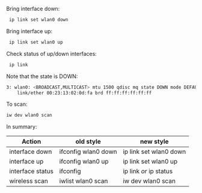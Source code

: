 Bring interface down:
```bash
 ip link set wlan0 down
```

Bring interface up:
```bash
 ip link set wlan0 up
```

Check status of up/down interfaces:
```bash 
 ip link 
```

Note that the state is DOWN:
```bash
3: wlan0: <BROADCAST,MULTICAST> mtu 1500 qdisc mq state DOWN mode DEFAULT qlen 1000
    link/ether 00:23:13:02:0d:fa brd ff:ff:ff:ff:ff:ff
```

To scan:
```bash
iw dev wlan0 scan
```

In summary:

Action           | old style            | new style
---------------- | ---------            | ---------
interface down   | ifconfig wlan0 down  | ip link set wlan0 down
interface up     | ifconfig wlan0 up    | ip link set wlan0 up
interface status | ifconfig             | ip link _or_ ip status
wireless scan    | iwlist wlan0 scan    | iw dev wlan0 scan

